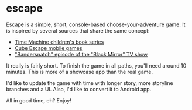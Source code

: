 # escape

Escape is a simple, short, console-based choose-your-adventure game. It is inspired by several sources that share the same concept:

- [Time Machine children's book series](https://en.wikipedia.org/wiki/Time_Machine_(novel_series))
- [Cube Escape mobile games](http://www.cubeescape.com/)
- ["Bandersnatch" episode of the "Black Mirror" TV show](https://www.netflix.com/hr/title/80988062)

It really is fairly short. To finish the game in all paths, you'll need around 10 minutes. This is more of a showcase app
than the real game.

I'd like to update the game with time with longer story, more storyline branches and a UI. Also, I'd like to convert it to Android app.

All in good time, eh? Enjoy!
